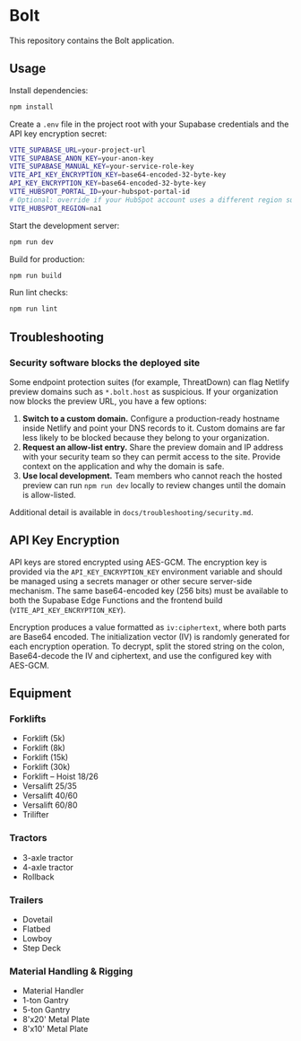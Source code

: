 # Bolt

This repository contains the Bolt application.

## Usage

Install dependencies:

```bash
npm install
```

Create a `.env` file in the project root with your Supabase credentials and the API key encryption secret:

```bash
VITE_SUPABASE_URL=your-project-url
VITE_SUPABASE_ANON_KEY=your-anon-key
VITE_SUPABASE_MANUAL_KEY=your-service-role-key
VITE_API_KEY_ENCRYPTION_KEY=base64-encoded-32-byte-key
API_KEY_ENCRYPTION_KEY=base64-encoded-32-byte-key
VITE_HUBSPOT_PORTAL_ID=your-hubspot-portal-id
# Optional: override if your HubSpot account uses a different region such as eu1 or ap1
VITE_HUBSPOT_REGION=na1
```

Start the development server:

```bash
npm run dev
```

Build for production:

```bash
npm run build
```

Run lint checks:

```bash
npm run lint
```

## Troubleshooting

### Security software blocks the deployed site

Some endpoint protection suites (for example, ThreatDown) can flag Netlify preview
domains such as `*.bolt.host` as suspicious. If your organization now blocks the
preview URL, you have a few options:

1. **Switch to a custom domain.** Configure a production-ready hostname inside
   Netlify and point your DNS records to it. Custom domains are far less likely
   to be blocked because they belong to your organization.
2. **Request an allow-list entry.** Share the preview domain and IP address with
   your security team so they can permit access to the site. Provide context on
   the application and why the domain is safe.
3. **Use local development.** Team members who cannot reach the hosted preview
   can run `npm run dev` locally to review changes until the domain is
   allow-listed.

Additional detail is available in `docs/troubleshooting/security.md`.

## API Key Encryption

API keys are stored encrypted using AES-GCM. The encryption key is provided via the `API_KEY_ENCRYPTION_KEY` environment variable and should be managed using a secrets manager or other secure server-side mechanism. The same base64-encoded key (256 bits) must be available to both the Supabase Edge Functions and the frontend build (`VITE_API_KEY_ENCRYPTION_KEY`).

Encryption produces a value formatted as `iv:ciphertext`, where both parts are Base64 encoded. The initialization vector (IV) is randomly generated for each encryption operation. To decrypt, split the stored string on the colon, Base64-decode the IV and ciphertext, and use the configured key with AES-GCM.

## Equipment

### Forklifts

- Forklift (5k)
- Forklift (8k)
- Forklift (15k)
- Forklift (30k)
- Forklift – Hoist 18/26
- Versalift 25/35
- Versalift 40/60
- Versalift 60/80
- Trilifter

### Tractors

- 3-axle tractor
- 4-axle tractor
- Rollback

### Trailers

- Dovetail
- Flatbed
- Lowboy
- Step Deck

### Material Handling & Rigging

- Material Handler
- 1-ton Gantry
- 5-ton Gantry
- 8'x20' Metal Plate
- 8'x10' Metal Plate

